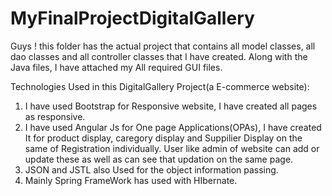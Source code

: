 # MyFinalProjectDigitalGallery
Guys !  this folder has the actual project that contains all model classes, all dao classes and all controller classes that I have created.
Along with the Java files, I have attached my All required GUI files.


Technologies Used in this DigitalGallery Project(a E-commerce website):
1. I have used Bootstrap for Responsive website, I have created all pages as responsive.
2. I have used Angular Js for One page Applications(OPAs), I have created It for product display, caregory display and Suppilier Display on 
   the same of Registration individually. User like admin of website can add or update these as well as can see that updation on the 
   same page.
3. JSON and JSTL also Used for the object information passing.
4. Mainly Spring FrameWork has used with HIbernate.

